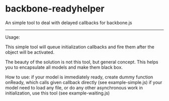 # backbone-readyhelper
An simple tool to deal with delayed callbacks for backbone.js


----------------------------------------------
Usage:


This simple tool will queue initialization callbacks and fire them after the object will be activated.

The beauty of the solution is not this tool, but general concept. This helps you to encapsulate all models and make them black box.

How to use:
if your model is immediately ready, create dummy function onReady, which calls given callback directly (see example-simple.js)
if your model need to load any file, or do any other asynchronous work in initialization, use this tool (see example-waiting.js)

